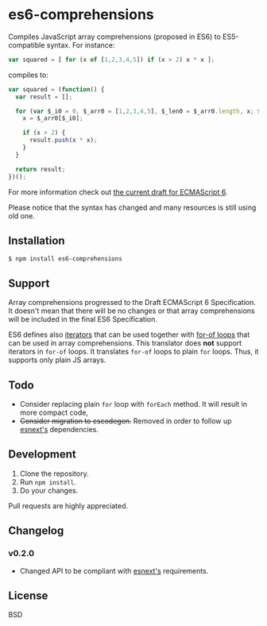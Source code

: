 # es6-comprehensions

Compiles JavaScript array comprehensions (proposed in ES6) to ES5-compatible syntax. For instance:

```js
var squared = [ for (x of [1,2,3,4,5]) if (x > 2) x * x ];
```

compiles to:

```js
var squared = (function() {
  var result = [];

  for (var $_i0 = 0, $_arr0 = [1,2,3,4,5], $_len0 = $_arr0.length, x; $_i0 < $_len0; $_i0++) {
    x = $_arr0[$_i0];

    if (x > 2) {
      result.push(x * x);
    }
  }

  return result;
})();
```

For more information check out [the current draft for ECMAScript 6](http://people.mozilla.org/~jorendorff/es6-draft.html#sec-array-comprehension).

Please notice that the syntax has changed and many resources is still using old one.

## Installation

```
$ npm install es6-comprehensions
```

## Support

Array comprehensions progressed to the Draft ECMAScript 6 Specification. It doesn't mean that there will be no changes or that array comprehensions will be included in the final ES6 Specification.

ES6 defines also [iterators](http://tc39wiki.calculist.org/es6/iterators/) that can be used together with [for-of loops](http://tc39wiki.calculist.org/es6/for-of/) that can be used in array comprehensions. This translator does **not** support iterators in `for-of` loops. It translates `for-of` loops to plain `for` loops. Thus, it supports only plain JS arrays.

## Todo

* Consider replacing plain `for` loop with `forEach` method. It will result in more compact code,
* ~~Consider migration to escodegen.~~ Removed in order to follow up [esnext's](https://github.com/square/esnext) dependencies.

## Development

1. Clone the repository.
2. Run `npm install`.
3. Do your changes.

Pull requests are highly appreciated.

## Changelog

### v0.2.0

* Changed API to be compliant with [esnext's](https://github.com/square/esnext) requirements.

## License

BSD
